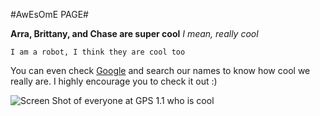 #AwEsOmE PAGE#

**Arra, Brittany, and Chase are super cool**
*I mean, really cool*

`I am a robot, I think they are cool too`

You can even check [Google](http://google.com) and search our names to know how cool we really are. I highly encourage you to check it out :)

![Screen Shot of everyone at GPS 1.1 who is cool](http://i.imgur.com/2YDZODx.png)